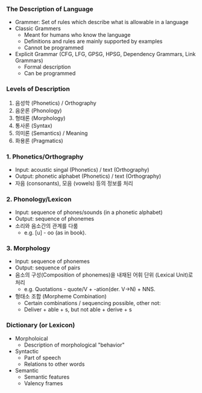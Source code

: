 ### The Description of Language

* Grammer: Set of rules which describe what is allowable in a language
* Classic Grammers
    * Meant for humans who know the language
    * Definitions and rules are mainly supported by examples
    * Cannot be programmed
* Explicit Grammar (CFG, LFG, GPSG, HPSG, Dependency Grammars, Link Grammars)
    * Formal description
    * Can be programmed 

### Levels of Description

1. 음성학 (Phonetics) / Orthography
2. 음운론 (Phonology)
3. 형태론 (Morphology)
4. 통사론 (Syntax)
5. 의미론 (Semantics) / Meaning
6. 화용론 (Pragmatics)

### 1. Phonetics/Orthography

* Input: acoustic singal (Phonetics) / text (Orthography)
* Output: phonetic alphabet (Phonetics) / text (Orthography)
* 자음 (consonants), 모음 (vowels) 등의 정보를 처리

### 2. Phonology/Lexicon

* Input: sequence of phones/sounds (in a phonetic alphabet)
* Output: sequence of phonemes
* 소리와 음소간의 관계를 다룸
    * e.g. [u] - oo (as in book).

### 3. Morphology

* Input: sequence of phonemes
* Output: sequence of pairs
* 음소의 구성(Composition of phonemes)을 내재된 어휘 단위 (Lexical Unit)로 처리
    * e.g. Quotations - quote/V + -ation(der. V->N) + NNS.
* 형태소 조합 (Morpheme Combination)
    * Certain combinations / sequencing possible, other not:
    * Deliver + able + s, but not able + derive + s

### Dictionary (or Lexicon)

* Morpholoical
    * Description of morphological "behavior"
* Syntactic
    * Part of speech
    * Relations to other words
* Semantic
    * Semantic features
    * Valency frames 
